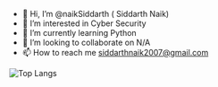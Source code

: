 - 👋 Hi, I’m @naikSiddarth ( Siddarth Naik)
- 👀 I’m interested in Cyber Security 
- 🌱 I’m currently learning Python
- 💞️ I’m looking to collaborate on N/A
- 📫 How to reach me siddarthnaik2007@gmail.com
<!-- 😄 Pronouns: He/Him 
- ⚡ Fun fact: --->

<!---
naikSiddarth/naikSiddarth is a ✨ special ✨ repository because its `README.md` (this file) appears on your GitHub profile.
You can click the Preview link to take a look at your changes.
--->
![Top Langs](https://github-readme-stats.vercel.app/api/top-langs/?username=myusername&theme=tokyonight)
